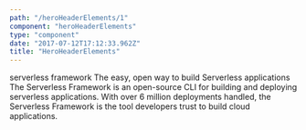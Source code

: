 ```yaml
---
path: "/heroHeaderElements/1"
component: "heroHeaderElements"
type: "component"
date: "2017-07-12T17:12:33.962Z"
title: "HeroHeaderElements"
---
```

<Box p={2} width={1} bg="#000">
  <HeroTitle>serverless</HeroTitle>
  <HeroMainTitle>framework</HeroMainTitle>
  <HeroInlineDescription>
    The easy, open way to build Serverless applications
  </HeroInlineDescription>
  <HeroDescription>
    The Serverless Framework is an open-source CLI for building and deploying serverless applications. With over 6 million deployments handled, the Serverless Framework is the tool developers trust to build cloud applications.
  </HeroDescription>
</Box>
